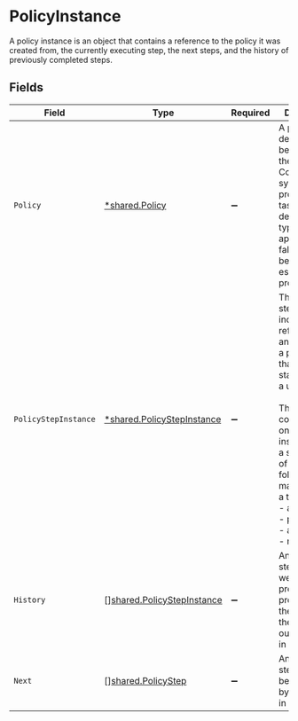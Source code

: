 # PolicyInstance

A policy instance is an object that contains a reference to the policy it was created from, the currently executing step, the next steps, and the history of previously completed steps.


## Fields

| Field                                                                                                                                                                                                                                                                                 | Type                                                                                                                                                                                                                                                                                  | Required                                                                                                                                                                                                                                                                              | Description                                                                                                                                                                                                                                                                           |
| ------------------------------------------------------------------------------------------------------------------------------------------------------------------------------------------------------------------------------------------------------------------------------------- | ------------------------------------------------------------------------------------------------------------------------------------------------------------------------------------------------------------------------------------------------------------------------------------- | ------------------------------------------------------------------------------------------------------------------------------------------------------------------------------------------------------------------------------------------------------------------------------------- | ------------------------------------------------------------------------------------------------------------------------------------------------------------------------------------------------------------------------------------------------------------------------------------- |
| `Policy`                                                                                                                                                                                                                                                                              | [*shared.Policy](../../../pkg/models/shared/policy.md)                                                                                                                                                                                                                                | :heavy_minus_sign:                                                                                                                                                                                                                                                                    | A policy describes the behavior of the ConductorOne system when processing a task. You can describe the type, approvers, fallback behavior, and escalation processes.                                                                                                                 |
| `PolicyStepInstance`                                                                                                                                                                                                                                                                  | [*shared.PolicyStepInstance](../../../pkg/models/shared/policystepinstance.md)                                                                                                                                                                                                        | :heavy_minus_sign:                                                                                                                                                                                                                                                                    | The policy step instance includes a reference to an instance of a policy step that tracks state and has a unique ID.<br/><br/>This message contains a oneof named instance. Only a single field of the following list may be set at a time:<br/>  - approval<br/>  - provision<br/>  - accept<br/>  - reject<br/> |
| `History`                                                                                                                                                                                                                                                                             | [][shared.PolicyStepInstance](../../../pkg/models/shared/policystepinstance.md)                                                                                                                                                                                                       | :heavy_minus_sign:                                                                                                                                                                                                                                                                    | An array of steps that were previously processed by the ticket with their outcomes set, in order.                                                                                                                                                                                     |
| `Next`                                                                                                                                                                                                                                                                                | [][shared.PolicyStep](../../../pkg/models/shared/policystep.md)                                                                                                                                                                                                                       | :heavy_minus_sign:                                                                                                                                                                                                                                                                    | An array of steps that will be processed by the ticket, in order.                                                                                                                                                                                                                     |